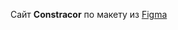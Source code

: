 Сайт **Constracor** по макету из <a href="https://www.figma.com/file/Ycf2itLJfCcMfCfvNez2oR/Constractor">Figma</a>